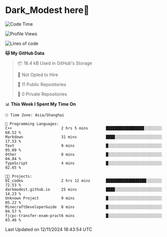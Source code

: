 # Dark_Modest here👋
<!--
<img align="left" src="https://github-readme-stats.vercel.app/api/top-langs/?username=DarkModest" height=255>
<img align="left" src="https://github-readme-stats.vercel.app/api?username=DarkModest&include_all_commits=true&count_private-true&custom_title=Dark_Modest'%20GitHub%20Stats&line_height=30&show_icons=true&hide_border=false&bg_color=ffffff&title_color=000000&icon_color=000000&text_color=463467"><br>
-->
<!--START_SECTION:waka-->
![Code Time](http://img.shields.io/badge/Code%20Time-167%20hrs%2030%20mins-blue)

![Profile Views](http://img.shields.io/badge/Profile%20Views-0-blue)

![Lines of code](https://img.shields.io/badge/From%20Hello%20World%20I%27ve%20Written-135.1%20thousand%20lines%20of%20code-blue)

**🐱 My GitHub Data** 

> 📦 18.4 kB Used in GitHub's Storage 
 > 
> 🚫 Not Opted to Hire
 > 
> 📜 11 Public Repositories 
 > 
> 🔑 0 Private Repositories 
 > 
📊 **This Week I Spent My Time On** 

```text
🕑︎ Time Zone: Asia/Shanghai

💬 Programming Languages: 
C++                      2 hrs 5 mins        █████████████████░░░░░░░░   68.52 % 
Markdown                 31 mins             ████░░░░░░░░░░░░░░░░░░░░░   17.53 % 
Text                     9 mins              █░░░░░░░░░░░░░░░░░░░░░░░░   05.09 % 
Other                    8 mins              █░░░░░░░░░░░░░░░░░░░░░░░░   04.84 % 
TypeScript               4 mins              █░░░░░░░░░░░░░░░░░░░░░░░░   02.65 % 

🐱‍💻 Projects: 
OI_codes                 2 hrs 12 mins       ██████████████████░░░░░░░   72.53 % 
darkmodest.github.io     25 mins             ████░░░░░░░░░░░░░░░░░░░░░   14.23 % 
Unknown Project          9 mins              █░░░░░░░░░░░░░░░░░░░░░░░░   05.22 % 
MinecraftDeveloperGuide  8 mins              █░░░░░░░░░░░░░░░░░░░░░░░░   04.57 % 
fjcpc-transfer-exam-pract6 mins              █░░░░░░░░░░░░░░░░░░░░░░░░   03.46 % 
```


 Last Updated on 12/11/2024 18:43:54 UTC
<!--END_SECTION:waka-->
